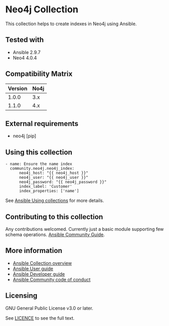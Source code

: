 # Neo4j Collection
This collection helps to create indexes in Neo4j using Ansible.

## Tested with

- Ansible 2.9.7
- Neo4 4.0.4

## Compatibility Matrix

|Version |No4j|
|-----|----------|
|1.0.0|3.x       |
|1.1.0 |4.x      |

## External requirements

- neo4j [pip]

## Using this collection

    - name: Ensure the name index
      community.neo4j.neo4j_index:
          neo4j_host: "{{ neo4j_host }}"
          neo4j_user: "{{ neo4j_user }}"
          neo4j_password: "{{ neo4j_password }}"
          index_label: 'Customer'
          index_properties: ['name']

See [Ansible Using collections](https://docs.ansible.com/ansible/latest/user_guide/collections_using.html) for more details.

## Contributing to this collection

Any contributions welcomed. Currently just a basic module supporting few schema operations.
[Ansible Community Guide](https://docs.ansible.com/ansible/latest/community/index.html).

## More information

<!-- List out where the user can find additional information, such as working group meeting times, slack/IRC channels, or documentation for the product this collection automates. At a minimum, link to: -->

- [Ansible Collection overview](https://github.com/ansible-collections/overview)
- [Ansible User guide](https://docs.ansible.com/ansible/latest/user_guide/index.html)
- [Ansible Developer guide](https://docs.ansible.com/ansible/latest/dev_guide/index.html)
- [Ansible Community code of conduct](https://docs.ansible.com/ansible/latest/community/code_of_conduct.html)

## Licensing

GNU General Public License v3.0 or later.

See [LICENCE](https://www.gnu.org/licenses/gpl-3.0.txt) to see the full text.
